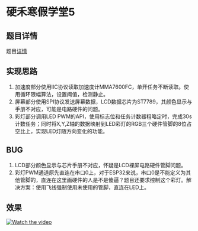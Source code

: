 # 硬禾寒假学堂5

## 题目详情
题目[详情](https://www.eetree.cn/project/detail/1352)

## 实现思路
1. 加速度部分使用IIC协议读取加速度计MMA7600FC，单开任务不断读取。使用循环限幅算法，设置阈值，检测静止。
2. 屏幕部分使用SPI协议发送屏幕数据，LCD数据芯片为ST7789，其颜色显示与手册不对应，可能是电路硬件的问题。
3. 彩灯部分调用LED PWM的API，使用标志位和任务计数器粗略定时，完成30s计数任务；同时将X,Y,Z轴的数据映射到LED彩灯的RGB三个硬件管脚的8位占空比上，实现LED灯随方向变化的功能。

## BUG
1. LCD部分颜色显示与芯片手册不对应，怀疑是LCD裸屏电路硬件管脚问题。
2. 彩灯PWM通道原先直连在串口0上，对于ESP32来说，串口0是不能定义为其他管脚的，直连在这里画硬件的人是不是傻逼？题目还要求控制这个彩灯。解决方案：使用飞线强制使用未使用的管脚，直连在LED上。

## 效果
[![Watch the video](https://raw.github.com/GabLeRoux/WebMole/master/ressources/WebMole_Youtube_Video.png)](./img/VID_20230313_190722.mp4)